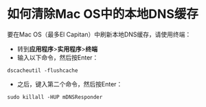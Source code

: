 # 如何清除Mac OS中的本地DNS缓存

要在Mac OS（最多El Capitan）中刷新本地DNS缓存，请使用终端：

- 转到**应用程序**>**实用程序**>**终端**
- 输入以下命令，然后按Enter：

```
dscacheutil -flushcache
```

- 之后，键入第二个命令，然后按Enter：

```
sudo killall -HUP mDNSResponder
```

